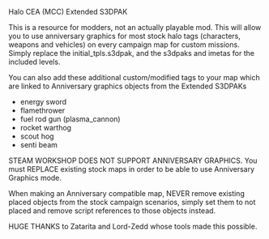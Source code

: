 Halo CEA (MCC) Extended S3DPAK

This is a resource for modders, not an actually playable mod.
This will allow you to use anniversary graphics for most stock halo tags (characters, weapons and vehicles) on every campaign map for custom missions. 
Simply replace the initial_tpls.s3dpak, and the s3dpaks and imetas for the included levels.

You can also add these additional custom/modified tags to your map which are linked to Anniversary graphics objects from the Extended S3DPAKs

* energy sword
* flamethrower
* fuel rod gun (plasma_cannon)
* rocket warthog
* scout hog
* senti beam

STEAM WORKSHOP DOES NOT SUPPORT ANNIVERSARY GRAPHICS. You must REPLACE existing stock maps in order to be able to use Anniversary Graphics mode.

When making an Anniversary compatible map, NEVER remove existing placed objects from the stock campaign scenarios, simply set them to not placed and remove script references to those objects instead.

HUGE THANKS to Zatarita and Lord-Zedd whose tools made this possible.
